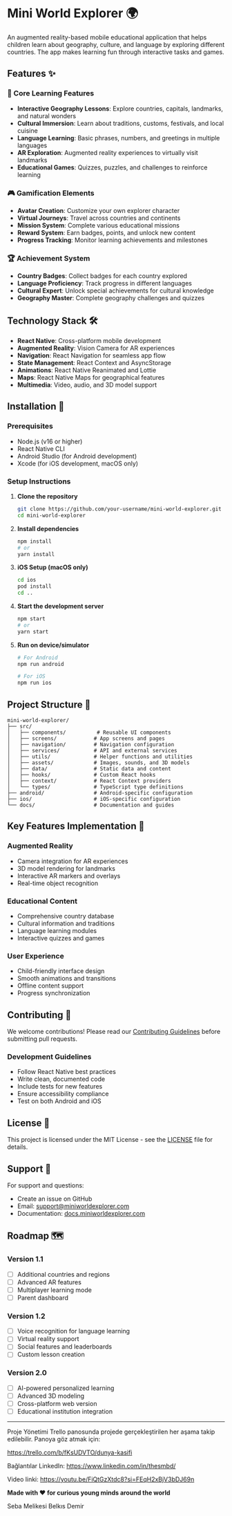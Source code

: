 # Mini World Explorer 🌍

An augmented reality-based mobile educational application that helps children learn about geography, culture, and language by exploring different countries. The app makes learning fun through interactive tasks and games.

## Features ✨

### 🎯 Core Learning Features
- **Interactive Geography Lessons**: Explore countries, capitals, landmarks, and natural wonders
- **Cultural Immersion**: Learn about traditions, customs, festivals, and local cuisine
- **Language Learning**: Basic phrases, numbers, and greetings in multiple languages
- **AR Exploration**: Augmented reality experiences to virtually visit landmarks
- **Educational Games**: Quizzes, puzzles, and challenges to reinforce learning

### 🎮 Gamification Elements
- **Avatar Creation**: Customize your own explorer character
- **Virtual Journeys**: Travel across countries and continents
- **Mission System**: Complete various educational missions
- **Reward System**: Earn badges, points, and unlock new content
- **Progress Tracking**: Monitor learning achievements and milestones

### 🏆 Achievement System
- **Country Badges**: Collect badges for each country explored
- **Language Proficiency**: Track progress in different languages
- **Cultural Expert**: Unlock special achievements for cultural knowledge
- **Geography Master**: Complete geography challenges and quizzes

## Technology Stack 🛠️

- **React Native**: Cross-platform mobile development
- **Augmented Reality**: Vision Camera for AR experiences
- **Navigation**: React Navigation for seamless app flow
- **State Management**: React Context and AsyncStorage
- **Animations**: React Native Reanimated and Lottie
- **Maps**: React Native Maps for geographical features
- **Multimedia**: Video, audio, and 3D model support

## Installation 📱

### Prerequisites
- Node.js (v16 or higher)
- React Native CLI
- Android Studio (for Android development)
- Xcode (for iOS development, macOS only)

### Setup Instructions

1. **Clone the repository**
   ```bash
   git clone https://github.com/your-username/mini-world-explorer.git
   cd mini-world-explorer
   ```

2. **Install dependencies**
   ```bash
   npm install
   # or
   yarn install
   ```

3. **iOS Setup (macOS only)**
   ```bash
   cd ios
   pod install
   cd ..
   ```

4. **Start the development server**
   ```bash
   npm start
   # or
   yarn start
   ```

5. **Run on device/simulator**
   ```bash
   # For Android
   npm run android
   
   # For iOS
   npm run ios
   ```

## Project Structure 📁

```
mini-world-explorer/
├── src/
│   ├── components/          # Reusable UI components
│   ├── screens/            # App screens and pages
│   ├── navigation/         # Navigation configuration
│   ├── services/           # API and external services
│   ├── utils/              # Helper functions and utilities
│   ├── assets/             # Images, sounds, and 3D models
│   ├── data/               # Static data and content
│   ├── hooks/              # Custom React hooks
│   ├── context/            # React Context providers
│   └── types/              # TypeScript type definitions
├── android/                # Android-specific configuration
├── ios/                    # iOS-specific configuration
└── docs/                   # Documentation and guides
```

## Key Features Implementation 🎯

### Augmented Reality
- Camera integration for AR experiences
- 3D model rendering for landmarks
- Interactive AR markers and overlays
- Real-time object recognition

### Educational Content
- Comprehensive country database
- Cultural information and traditions
- Language learning modules
- Interactive quizzes and games

### User Experience
- Child-friendly interface design
- Smooth animations and transitions
- Offline content support
- Progress synchronization

## Contributing 🤝

We welcome contributions! Please read our [Contributing Guidelines](CONTRIBUTING.md) before submitting pull requests.

### Development Guidelines
- Follow React Native best practices
- Write clean, documented code
- Include tests for new features
- Ensure accessibility compliance
- Test on both Android and iOS

## License 📄

This project is licensed under the MIT License - see the [LICENSE](LICENSE) file for details.

## Support 💬

For support and questions:
- Create an issue on GitHub
- Email: support@miniworldexplorer.com
- Documentation: [docs.miniworldexplorer.com](https://docs.miniworldexplorer.com)

## Roadmap 🗺️

### Version 1.1
- [ ] Additional countries and regions
- [ ] Advanced AR features
- [ ] Multiplayer learning mode
- [ ] Parent dashboard

### Version 1.2
- [ ] Voice recognition for language learning
- [ ] Virtual reality support
- [ ] Social features and leaderboards
- [ ] Custom lesson creation

### Version 2.0
- [ ] AI-powered personalized learning
- [ ] Advanced 3D modeling
- [ ] Cross-platform web version
- [ ] Educational institution integration

---
Proje Yönetimi Trello panosunda projede gerçekleştirilen her aşama takip edilebilir. Panoya göz atmak için:

https://trello.com/b/fKsUDVTO/dunya-kasifi

Bağlantılar LinkedIn: https://www.linkedin.com/in/thesmbd/

Video linki: https://youtu.be/FiQtGzXtdc8?si=FEqH2xBjV3bDJ69n

**Made with ❤️ for curious young minds around the world** 

Seba Melikesi Belkıs Demir
